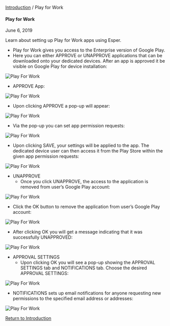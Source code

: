 [Introduction](../index.html) / Play for Work

#### Play for Work

June 6, 2019

Learn about setting up Play for Work apps using Esper.

*   Play for Work gives you access to the Enterprise version of Google Play.
*   Here you can either APPROVE or UNAPPROVE applications that can be downloaded onto your dedicated devices. After an app is approved it be visible on Google Play for device installation:

![Play For Work](https://documentation-media.s3.amazonaws.com/images/1_PW.width-800.png?AWSAccessKeyId=AKIAJHOTEM5S4GAN2SGA)

*   APPROVE App:

![Play For Work](https://documentation-media.s3.amazonaws.com/images/2_PW.width-800.png?AWSAccessKeyId=AKIAJHOTEM5S4GAN2SGA)

*   Upon clicking APPROVE a pop-up will appear:

![Play For Work](https://documentation-media.s3.amazonaws.com/images/3_PW.width-800.png?AWSAccessKeyId=AKIAJHOTEM5S4GAN2SGA)

*   Via the pop-up you can set app permission requests:

![Play For Work](https://documentation-media.s3.amazonaws.com/images/4_PW.width-800.png?AWSAccessKeyId=AKIAJHOTEM5S4GAN2SGA)

*   Upon clicking SAVE, your settings will be applied to the app. The dedicated device user can then access it from the Play Store within the given app permission requests:

![Play For Work](https://documentation-media.s3.amazonaws.com/images/5_PW.width-800.png?AWSAccessKeyId=AKIAJHOTEM5S4GAN2SGA)

*   UNAPPROVE
    *   Once you click UNAPPROVE, the access to the application is removed from user’s Google Play account:

![Play For Work](https://documentation-media.s3.amazonaws.com/images/5_PW.width-800.png?AWSAccessKeyId=AKIAJHOTEM5S4GAN2SGA)

*   Click the OK button to remove the application from user’s Google Play account:

![Play For Work](https://documentation-media.s3.amazonaws.com/images/6_PW.width-800.png?AWSAccessKeyId=AKIAJHOTEM5S4GAN2SGA&Signature=4k0UI6QoHNbhSiLzsbd3Zp13dzc%3D&Expires=1559913434)

*   After clicking OK you will get a message indicating that it was successfully UNAPPROVED:

![Play For Work](https://documentation-media.s3.amazonaws.com/images/7_PW.width-800.png?AWSAccessKeyId=AKIAJHOTEM5S4GAN2SGA)

*   APPROVAL SETTINGS
    *   Upon clicking OK you will see a pop-up showing the APPROVAL SETTINGS tab and NOTIFICATIONS tab. Choose the desired APPROVAL SETTINGS:

![Play For Work](https://documentation-media.s3.amazonaws.com/images/4_PW.width-800.png?AWSAccessKeyId=AKIAJHOTEM5S4GAN2SGA)

*   NOTIFICATIONS sets up email notifications for anyone requesting new permissions to the specified email address or addresses:

![Play For Work](https://documentation-media.s3.amazonaws.com/images/9_PW.width-800.png?AWSAccessKeyId=AKIAJHOTEM5S4GAN2SGA)

[Return to Introduction](../index.md)
